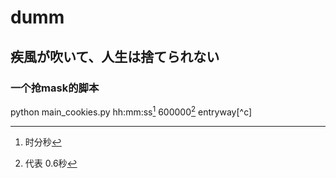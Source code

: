 # dumm
## 疾風が吹いて、人生は捨てられない

### 一个抢mask的脚本
  
python main_cookies.py hh:mm:ss[^a] 600000[^b] entryway[^c]
[^a]:时分秒
[^b]:代表 0.6秒
[^b]:entryway 入口通道[0-5]
 	
